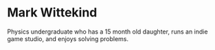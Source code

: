 # Mark Wittekind

Physics undergraduate who has a 15 month old daughter, runs an indie game studio, and enjoys solving problems.

